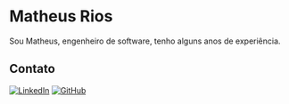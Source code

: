 
# Matheus Rios
Sou Matheus, engenheiro de software, tenho alguns anos de experiência.


## Contato

[![LinkedIn](https://img.shields.io/badge/LinkedIn-0077B5?style=for-the-badge&logo=linkedin&logoColor=white)](https://www.linkedin.com/in/matheus-rios/)
[![GitHub](https://img.shields.io/badge/GitHub-100000?style=for-the-badge&logo=github&logoColor=white)](https://github.com/matthewsrios)
